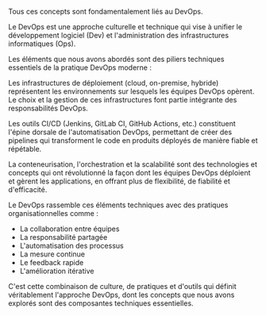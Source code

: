 Tous ces concepts sont fondamentalement liés au DevOps. 

Le DevOps est une approche culturelle et technique qui vise à unifier le développement logiciel (Dev) et l'administration des infrastructures informatiques (Ops).

Les éléments que nous avons abordés sont des piliers techniques essentiels de la pratique DevOps moderne :

Les infrastructures de déploiement (cloud, on-premise, hybride) représentent les environnements sur lesquels les équipes DevOps opèrent. Le choix et la gestion de ces infrastructures font partie intégrante des responsabilités DevOps.

Les outils CI/CD (Jenkins, GitLab CI, GitHub Actions, etc.) constituent l'épine dorsale de l'automatisation DevOps, permettant de créer des pipelines qui transforment le code en produits déployés de manière fiable et répétable.

La conteneurisation, l'orchestration et la scalabilité sont des technologies et concepts qui ont révolutionné la façon dont les équipes DevOps déploient et gèrent les applications, en offrant plus de flexibilité, de fiabilité et d'efficacité.

Le DevOps rassemble ces éléments techniques avec des pratiques organisationnelles comme :

* La collaboration entre équipes
* La responsabilité partagée
* L'automatisation des processus
* La mesure continue
* Le feedback rapide
* L'amélioration itérative

C'est cette combinaison de culture, de pratiques et d'outils qui définit véritablement l'approche DevOps, dont les concepts que nous avons explorés sont des composantes techniques essentielles.